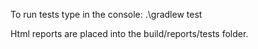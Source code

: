 To run tests type in the console:
.\gradlew test

Html reports are placed into the build/reports/tests folder.